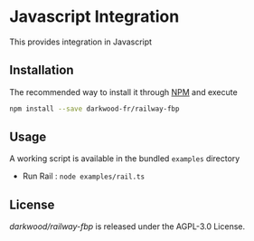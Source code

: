 # Javascript Integration

This provides integration in Javascript

## Installation

The recommended way to install it through [NPM](https://www.npmjs.com) and execute

```bash
npm install --save darkwood-fr/railway-fbp
```

## Usage

A working script is available in the bundled `examples` directory

- Run Rail : `node examples/rail.ts`

## License

_darkwood/railway-fbp_ is released under the AGPL-3.0 License.
